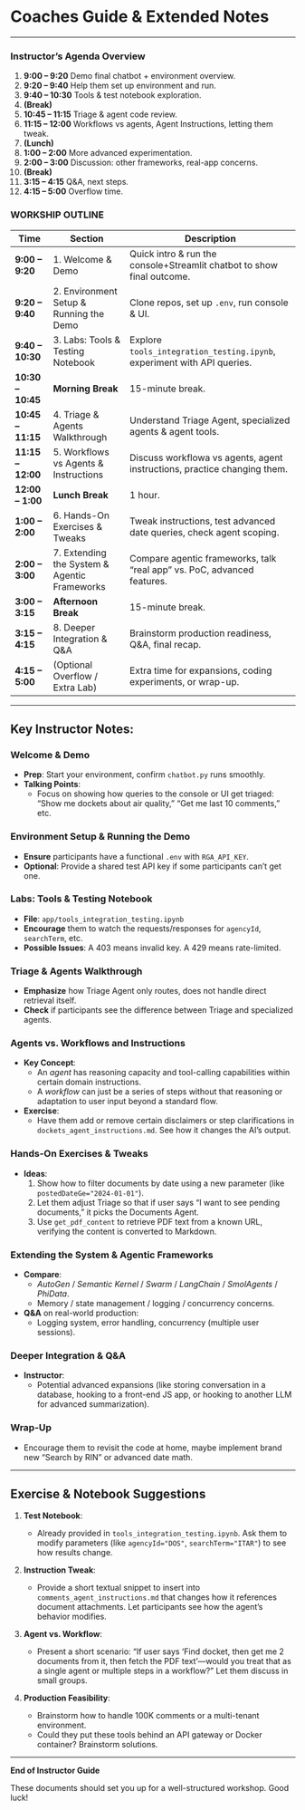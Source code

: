 # Coaches Guide & Extended Notes

---

### Instructor’s Agenda Overview
1. **9:00 – 9:20** Demo final chatbot + environment overview.  
2. **9:20 – 9:40** Help them set up environment and run.  
3. **9:40 – 10:30** Tools & test notebook exploration.  
4. **(Break)**  
5. **10:45 – 11:15** Triage & agent code review.  
6. **11:15 – 12:00** Workflows vs agents, Agent Instructions, letting them tweak.  
7. **(Lunch)**  
9. **1:00 – 2:00** More advanced experimentation.  
8. **2:00 – 3:00** Discussion: other frameworks, real-app concerns.  
10. **(Break)**  
11. **3:15 – 4:15** Q&A, next steps.  
12. **4:15 – 5:00** Overflow time.

### WORKSHIP OUTLINE

| **Time**     | **Section**                                                  | **Description**                                                              |
|--------------|--------------------------------------------------------------|------------------------------------------------------------------------------|
| **9:00 – 9:20**  | 1. Welcome & Demo                                        | Quick intro & run the console+Streamlit chatbot to show final outcome.       |
| **9:20 – 9:40**  | 2. Environment Setup & Running the Demo                  | Clone repos, set up `.env`, run console & UI.                                |
| **9:40 – 10:30** | 3. Labs: Tools & Testing Notebook                        | Explore `tools_integration_testing.ipynb`, experiment with API queries.      |
| **10:30 – 10:45**| **Morning Break**                                        | 15-minute break.                                                             |
| **10:45 – 11:15**| 4. Triage & Agents Walkthrough                           | Understand Triage Agent, specialized agents & agent tools.                   |
| **11:15 – 12:00**| 5. Workflows vs Agents & Instructions                    | Discuss workflowa vs agents, agent instructions, practice changing them.     |
| **12:00 – 1:00** | **Lunch Break**                                          | 1 hour.                                                                      |
| **1:00 – 2:00**  | 6. Hands-On Exercises & Tweaks                           | Tweak instructions, test advanced date queries, check agent scoping.         |
| **2:00 – 3:00**  | 7. Extending the System & Agentic Frameworks             | Compare agentic frameworks, talk “real app” vs. PoC, advanced features.      |
| **3:00 – 3:15**  | **Afternoon Break**                                      | 15-minute break.                                                             |
| **3:15 – 4:15**  | 8. Deeper Integration & Q&A                              | Brainstorm production readiness, Q&A, final recap.                           |
| **4:15 – 5:00**  | (Optional Overflow / Extra Lab)                          | Extra time for expansions, coding experiments, or wrap-up.                   |

---

## **Key Instructor Notes:**

### Welcome & Demo
- **Prep**: Start your environment, confirm `chatbot.py` runs smoothly.  
- **Talking Points**:
  - Focus on showing how queries to the console or UI get triaged: “Show me dockets about air quality,” “Get me last 10 comments,” etc.

### Environment Setup & Running the Demo
- **Ensure** participants have a functional `.env` with `RGA_API_KEY`.
- **Optional**: Provide a shared test API key if some participants can’t get one.

### Labs: Tools & Testing Notebook
- **File**: `app/tools_integration_testing.ipynb`
- **Encourage** them to watch the requests/responses for `agencyId`, `searchTerm`, etc.
- **Possible Issues**: A 403 means invalid key. A 429 means rate-limited.

### Triage & Agents Walkthrough
- **Emphasize** how Triage Agent only routes, does not handle direct retrieval itself.
- **Check** if participants see the difference between Triage and specialized agents.

### Agents vs. Workflows and Instructions
- **Key Concept**: 
  - An *agent* has reasoning capacity and tool-calling capabilities within certain domain instructions.  
  - A *workflow* can just be a series of steps without that reasoning or adaptation to user input beyond a standard flow.
- **Exercise**: 
  - Have them add or remove certain disclaimers or step clarifications in `dockets_agent_instructions.md`. See how it changes the AI’s output.

### Hands-On Exercises & Tweaks
- **Ideas**:
  1. Show how to filter documents by date using a new parameter (like `postedDateGe="2024-01-01"`).  
  2. Let them adjust Triage so that if user says “I want to see pending documents,” it picks the Documents Agent.  
  3. Use `get_pdf_content` to retrieve PDF text from a known URL, verifying the content is converted to Markdown.

### Extending the System & Agentic Frameworks
- **Compare**: 
  - *AutoGen* / *Semantic Kernel* / *Swarm* / *LangChain* / *SmolAgents* / *PhiData*.  
  - Memory / state management / logging / concurrency concerns.
- **Q&A** on real-world production: 
  - Logging system, error handling, concurrency (multiple user sessions).

### **Deeper Integration & Q&A**
- **Instructor**: 
  - Potential advanced expansions (like storing conversation in a database, hooking to a front-end JS app, or hooking to another LLM for advanced summarization).  

### **Wrap-Up**
- Encourage them to revisit the code at home, maybe implement brand new “Search by RIN” or advanced date math.

---

## **Exercise & Notebook Suggestions**

1. **Test Notebook**: 
   - Already provided in `tools_integration_testing.ipynb`. Ask them to modify parameters (like `agencyId="DOS"`, `searchTerm="ITAR"`) to see how results change.

2. **Instruction Tweak**:
   - Provide a short textual snippet to insert into `comments_agent_instructions.md` that changes how it references document attachments. Let participants see how the agent’s behavior modifies.

3. **Agent vs. Workflow**:
   - Present a short scenario: “If user says ‘Find docket, then get me 2 documents from it, then fetch the PDF text’—would you treat that as a single agent or multiple steps in a workflow?” Let them discuss in small groups.

4. **Production Feasibility**:
   - Brainstorm how to handle 100K comments or a multi-tenant environment.  
   - Could they put these tools behind an API gateway or Docker container? Brainstorm solutions.

---

**End of Instructor Guide**  

These documents should set you up for a well-structured workshop. Good luck!